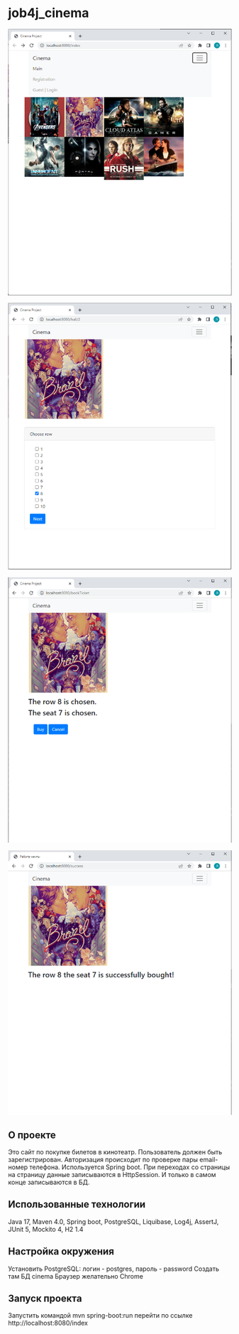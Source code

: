 # job4j_cinema

![img.png](img.png)

![img_1.png](img_1.png)

![img_2.png](img_2.png)

![img_3.png](img_3.png)

## О проекте
Это сайт по покупке билетов в кинотеатр.
Пользователь должен быть зарегистрирован.
Авторизация происходит по проверке пары email-номер телефона.
Используется Spring boot.
При переходах со страницы на страницу данные записываются в HttpSession.
И только в самом конце записываются в БД.

## Использованные технологии
Java 17, Maven 4.0, Spring boot, PostgreSQL, Liquibase, Log4j, AssertJ,
JUnit 5, Mockito 4, H2 1.4

## Настройка окружения
Установить PostgreSQL: логин - postgres, пароль - password
Создать там БД cinema
Браузер желательно Chrome

## Запуск проекта
Запустить командой mvn spring-boot:run
перейти по ссылке http://localhost:8080/index